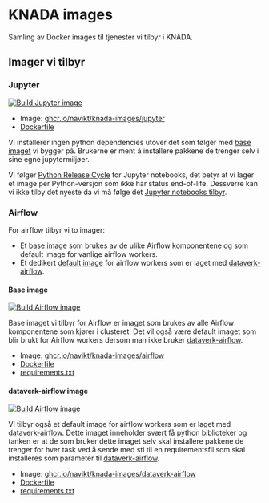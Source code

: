 # KNADA images

Samling av Docker images til tjenester vi tilbyr i KNADA.

## Imager vi tilbyr

### Jupyter
[![Build Jupyter image](https://github.com/navikt/knada-images/actions/workflows/jupyter.yaml/badge.svg)](https://github.com/navikt/knada-images/actions/workflows/jupyter.yaml)

- Image: [ghcr.io/navikt/knada-images/jupyter](https://github.com/navikt/knada-images/pkgs/container/knada-images%2Fjupyter)
- [Dockerfile](https://github.com/navikt/knada-images/blob/main/jupyter/Dockerfile)

Vi installerer ingen python dependencies utover det som følger med [base imaget](https://hub.docker.com/r/jupyter/base-notebook) vi bygger på. Brukerne er ment å installere pakkene de trenger selv i sine egne jupytermiljøer.

Vi følger [Python Release Cycle](https://devguide.python.org/versions/) for Jupyter notebooks, det betyr at vi lager et image per Python-versjon som ikke har status end-of-life.
Dessverre kan vi ikke tilby det nyeste da vi må følge det [Jupyter notebooks tilbyr](https://hub.docker.com/r/jupyter/base-notebook/tags).

### Airflow
For airflow tilbyr vi to imager:

- Et [base image](#base-image) som brukes av de ulike Airflow komponentene og som default image for vanlige airflow workers.
- Et dedikert [default image](#dataverk-airflow-image) for airflow workers som er laget med [dataverk-airflow](https://github.com/navikt/dataverk-airflow).

#### Base image
[![Build Airflow image](https://github.com/navikt/knada-images/actions/workflows/airflow.yaml/badge.svg)](https://github.com/navikt/knada-images/actions/workflows/airflow.yaml)

Base imaget vi tilbyr for Airflow er imaget som brukes av alle Airflow komponentene som kjører i clusteret. 
Det vil også være default imaget som blir brukt for Airflow workers dersom man ikke bruker [dataverk-airflow](https://github.com/navikt/dataverk-airflow).

- Image: [ghcr.io/navikt/knada-images/airflow](https://github.com/navikt/knada-images/pkgs/container/knada-images%2Fairflow)
- [Dockerfile](https://github.com/navikt/knada-images/blob/main/airflow/base/Dockerfile)
- [requirements.txt](https://github.com/navikt/knada-images/blob/main/airflow/base/requirements.txt)

#### dataverk-airflow image
[![Build Airflow image](https://github.com/navikt/knada-images/actions/workflows/dataverk-airflow.yaml/badge.svg)](https://github.com/navikt/knada-images/actions/workflows/dataverk-airflow.yaml)

Vi tilbyr også et default image for airflow workers som er laget med [dataverk-airflow](https://github.com/navikt/dataverk-airflow). Dette imaget inneholder svært få python biblioteker og tanken er at de som bruker dette imaget selv skal installere pakkene de trenger for hver task ved å sende med sti til en requirementsfil som skal installeres som parameter til [dataverk-airflow](https://github.com/navikt/dataverk-airflow#felles-argumenter).

- Image: [ghcr.io/navikt/knada-images/dataverk-airflow](https://github.com/navikt/knada-images/pkgs/container/knada-images%2Fdataverk-airflow)
- [Dockerfile](https://github.com/navikt/knada-images/blob/main/airflow/dataverk/Dockerfile)
- [requirements.txt](https://github.com/navikt/knada-images/blob/main/airflow/dataverk/requirements.txt)
